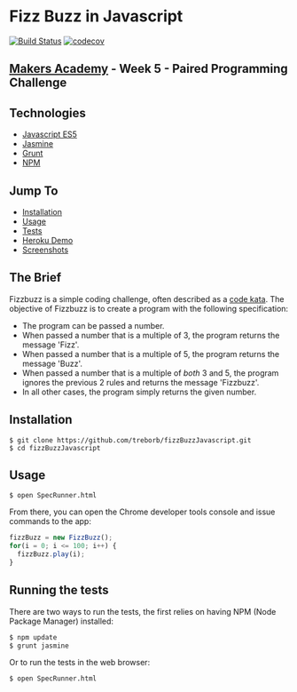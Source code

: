 # Fizz Buzz in Javascript

[![Build Status](https://travis-ci.org/treborb/fizzBuzzJavascript.svg?branch=master)](https://travis-ci.org/treborb/fizzBuzzJavascript)
[![codecov](https://codecov.io/gh/treborb/fizzBuzzJavascript/branch/master/graph/badge.svg)](https://codecov.io/gh/treborb/fizzBuzzJavascript)

## [Makers Academy](http://www.makersacademy.com) - Week 5 - Paired Programming Challenge

## Technologies
* [Javascript ES5](https://www.javascript.com/)
* [Jasmine](https://jasmine.github.io/)
* [Grunt](https://gruntjs.com/)
* [NPM](https://www.npmjs.com/)

## Jump To
* [Installation](#install)
* [Usage](#usage)
* [Tests](#tests)
* [Heroku Demo](#demo)
* [Screenshots](#screenshots)

## The Brief

Fizzbuzz is a simple coding challenge, often described as a [code kata](http://codekata.com/).  The objective of Fizzbuzz is to create a program with the following specification:

* The program can be passed a number.
* When passed a number that is a multiple of 3, the program returns the message 'Fizz'.
* When passed a number that is a multiple of 5, the program returns the message 'Buzz'.
* When passed a number that is a multiple of *both* 3 and 5, the program ignores the previous 2 rules and returns the message 'Fizzbuzz'.
* In all other cases, the program simply returns the given number.

## <a name="install">Installation</a>

```
$ git clone https://github.com/treborb/fizzBuzzJavascript.git
$ cd fizzBuzzJavascript
```

## <a name="usage">Usage</a>

```
$ open SpecRunner.html
```

From there, you can open the Chrome developer tools console and issue commands to the app:

```javascript
fizzBuzz = new FizzBuzz();
for(i = 0; i <= 100; i++) {
  fizzBuzz.play(i);
}
```

## <a name="tests">Running the tests</a>

There are two ways to run the tests, the first relies on having NPM (Node Package Manager) installed:

```sh
$ npm update
$ grunt jasmine
```

Or to run the tests in the web browser:

```sh
$ open SpecRunner.html
```
